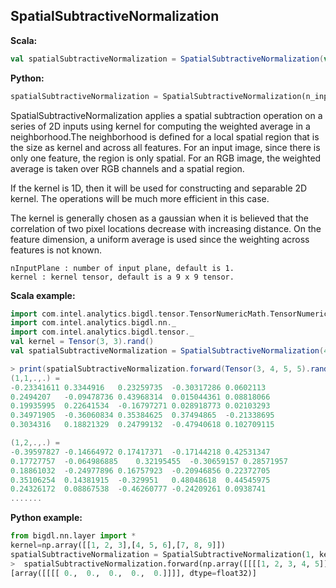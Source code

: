 ## SpatialSubtractiveNormalization ##

**Scala:**
```scala
val spatialSubtractiveNormalization = SpatialSubtractiveNormalization(val nInputPlane: Int = 1, var kernel: Tensor[T] = null)
```
**Python:**
```python
spatialSubtractiveNormalization = SpatialSubtractiveNormalization(n_input_plane=1, kernel=None)
```

SpatialSubtractiveNormalization applies a spatial subtraction operation on a series of 2D inputs using kernel for computing the weighted average in a neighborhood.The neighborhood is defined for a local spatial region that is the size as kernel and across all features. For an input image, since there is only one feature, the region is only spatial. For an RGB image, the weighted average is taken over RGB channels and a spatial region.

If the kernel is 1D, then it will be used for constructing and separable 2D kernel.
The operations will be much more efficient in this case.
 
The kernel is generally chosen as a gaussian when it is believed that the correlation
of two pixel locations decrease with increasing distance. On the feature dimension,
a uniform average is used since the weighting across features is not known.

```
nInputPlane : number of input plane, default is 1.
kernel : kernel tensor, default is a 9 x 9 tensor.
```

**Scala example:**
```scala
import com.intel.analytics.bigdl.tensor.TensorNumericMath.TensorNumeric.NumericFloat
import com.intel.analytics.bigdl.nn._
import com.intel.analytics.bigdl.tensor._
val kernel = Tensor(3, 3).rand()
val spatialSubtractiveNormalization = SpatialSubtractiveNormalization(4, kernel)

> print(spatialSubtractiveNormalization.forward(Tensor(3, 4, 5, 5).rand()))
(1,1,.,.) =
-0.23341611	0.3344916	0.23259735	-0.30317286	0.0602113	
0.2494207	-0.09478736	0.43968314	0.015044361	0.08818066	
0.19935995	0.22641534	-0.16797271	0.028918773	0.02103293	
0.34971905	-0.36060834	0.35384625	0.37494865	-0.21338695	
0.3034316	0.18821329	0.24799132	-0.47940618	0.102709115	

(1,2,.,.) =
-0.39597827	-0.14664972	0.17417371	-0.17144218	0.42531347	
0.17727757	-0.064986885	0.32195455	-0.30659157	0.28571957	
0.18861032	-0.24977896	0.16757923	-0.20946856	0.22372705	
0.35106254	0.14381915	-0.329951	0.48048618	0.44545975	
0.24326172	0.08867538	-0.46260777	-0.24209261	0.0938741	
.......

```

**Python example:**
```python
from bigdl.nn.layer import *
kernel=np.array([[1, 2, 3],[4, 5, 6],[7, 8, 9]])
spatialSubtractiveNormalization = SpatialSubtractiveNormalization(1, kernel)
>  spatialSubtractiveNormalization.forward(np.array([[[[1, 2, 3, 4, 5]]]]))
[array([[[[ 0.,  0.,  0.,  0.,  0.]]]], dtype=float32)]

     
```


